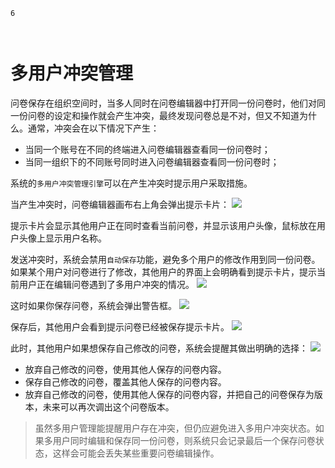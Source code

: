 ```index
6
```

```tag

```

```summary

```
# 多用户冲突管理

问卷保存在组织空间时，当多人同时在问卷编辑器中打开同一份问卷时，他们对同一份问卷的设定和操作就会产生冲突，最终发现问卷总是不对，但又不知道为什么。通常，冲突会在以下情况下产生：
+ 当同一个账号在不同的终端进入问卷编辑器查看同一份问卷时；
+ 当同一组织下的不同账号同时进入问卷编辑器查看同一份问卷时；

系统的`多用户冲突管理引擎`可以在产生冲突时提示用户采取措施。

当产生冲突时，问卷编辑器画布右上角会弹出提示卡片：
<img src='./images/conflict.png'>

提示卡片会显示其他用户正在同时查看当前问卷，并显示该用户头像，鼠标放在用户头像上显示用户名称。

发送冲突时，系统会禁用`自动保存`功能，避免多个用户的修改作用到同一份问卷。如果某个用户对问卷进行了修改，其他用户的界面上会明确看到提示卡片，提示当前用户正在编辑问卷遇到了多用户冲突的情况。
<img src='./images/conflict-editing.png'>

这时如果你保存问卷，系统会弹出警告框。
<img src='./images/conflict-warn-save.png'>

保存后，其他用户会看到提示问卷已经被保存提示卡片。
<img src='./images/conflict-saved.png'>

此时，其他用户如果想保存自己修改的问卷，系统会提醒其做出明确的选择：
<img src='./images/conflict-danger-save.png'>

+ 放弃自己修改的问卷，使用其他人保存的问卷内容。
+ 保存自己修改的问卷，覆盖其他人保存的问卷内容。
+ 放弃自己修改的问卷，使用其他人保存的问卷内容，并把自己的问卷保存为版本，未来可以再次调出这个问卷版本。

> 虽然多用户管理能提醒用户存在冲突，但仍应避免进入多用户冲突状态。如果多用户同时编辑和保存同一份问卷，则系统只会记录最后一个保存问卷状态，这样会可能会丢失某些重要问卷编辑操作。







